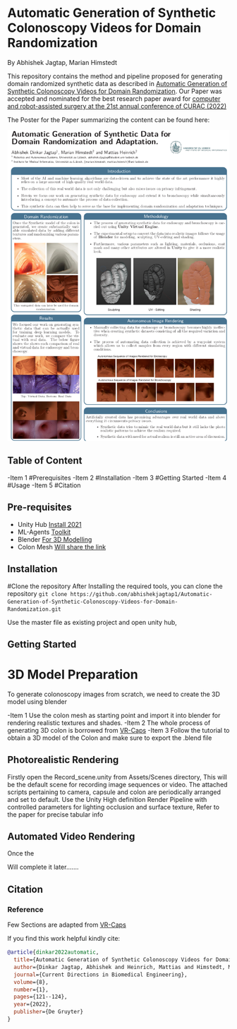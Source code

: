 # Automatic Generation of Synthetic Colonoscopy Videos for Domain Randomization

By Abhishek Jagtap, Marian Himstedt

This repository contains the method and pipeline proposed for generating domain randomized synthetic data as described in [Automatic Generation of Synthetic Colonoscopy Videos for Domain Randomization](https://www.degruyter.com/document/doi/10.1515/cdbme-2022-0031/html?lang=de). Our Paper was accepted and nominated for the best research paper award for [computer and robot-assisted surgery at the 21st annual conference of CURAC (2022)](https://www.curac.org/de/curac-2023/vergangene-jahrestagungen)

The Poster for the Paper summarizing the content can be found here:


![Example Image](Poster_Synthetic_Data.png)



## Table of Content

-Item 1 #Prerequisites
-Item 2 #Installation
-Item 3 #Getting Started
-Item 4 #Usage
-Item 5 #Citation

## Pre-requisites

- Unity Hub [Install 2021](https://unity.com/download)
- ML-Agents [Toolkit](https://github.com/Unity-Technologies/ml-agents)
- Blender [For 3D Modelling](https://www.blender.org/)
- Colon Mesh [Will share the link](https://www.blender.org/)

## Installation
#Clone the repository
After Installing the required tools, you can clone the repository 
`git clone https://github.com/abhishekjagtap1/Automatic-Generation-of-Synthetic-Colonoscopy-Videos-for-Domain-Randomization.git `

Use the master file as existing project and open unity hub, 

## Getting Started

# 3D Model Preparation

To generate colonoscopy images from scratch, we need to create the 3D model using blender

-Item 1 Use the colon mesh as starting point and import it into blender for rendering realistic textures and shades.
-Item 2 The whole process of generating 3D colon is borrowed from [VR-Caps](https://github.com/CapsuleEndoscope/VirtualCapsuleEndoscopy/tree/master/Creating%203D%20Models%20Tutorial)
-Item 3 Follow the tutorial to obtain a 3D model of the Colon and make sure to export the .blend file 

## Photorealistic Rendering

Firstly open the Record_scene.unity from Assets/Scenes directory, This will be the default scene for recording image sequences or video. The attached scripts pertaining to camera, capsule and colon are periodically arranged and set to default.
Use the Unity High definition Render Pipeline with controlled parameters for lighting occlusion and surface texture, Refer to the paper for precise tabular info

## Automated Video Rendering

Once the 

Will complete it later.......

## Citation

### Reference
Few Sections are adapted from [VR-Caps](https://github.com/CapsuleEndoscope/VirtualCapsuleEndoscopy/tree/master/Creating%203D%20Models%20Tutorial)

If you find this work helpful kindly cite:

```bibtex
@article{dinkar2022automatic,
  title={Automatic Generation of Synthetic Colonoscopy Videos for Domain Randomization},
  author={Dinkar Jagtap, Abhishek and Heinrich, Mattias and Himstedt, Marian},
  journal={Current Directions in Biomedical Engineering},
  volume={8},
  number={1},
  pages={121--124},
  year={2022},
  publisher={De Gruyter}
}
```









